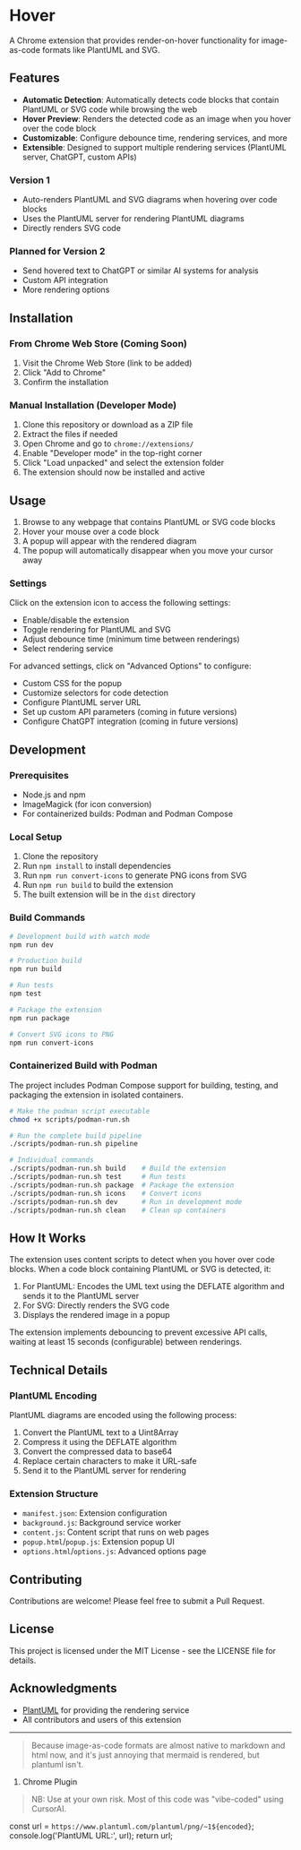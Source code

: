 # Hover

A Chrome extension that provides render-on-hover functionality for image-as-code formats like PlantUML and SVG.

## Features

- **Automatic Detection**: Automatically detects code blocks that contain PlantUML or SVG code while browsing the web
- **Hover Preview**: Renders the detected code as an image when you hover over the code block
- **Customizable**: Configure debounce time, rendering services, and more
- **Extensible**: Designed to support multiple rendering services (PlantUML server, ChatGPT, custom APIs)

### Version 1

- Auto-renders PlantUML and SVG diagrams when hovering over code blocks
- Uses the PlantUML server for rendering PlantUML diagrams
- Directly renders SVG code

### Planned for Version 2

- Send hovered text to ChatGPT or similar AI systems for analysis
- Custom API integration
- More rendering options

## Installation

### From Chrome Web Store (Coming Soon)

1. Visit the Chrome Web Store (link to be added)
2. Click "Add to Chrome"
3. Confirm the installation

### Manual Installation (Developer Mode)

1. Clone this repository or download as a ZIP file
2. Extract the files if needed
3. Open Chrome and go to `chrome://extensions/`
4. Enable "Developer mode" in the top-right corner
5. Click "Load unpacked" and select the extension folder
6. The extension should now be installed and active

## Usage

1. Browse to any webpage that contains PlantUML or SVG code blocks
2. Hover your mouse over a code block
3. A popup will appear with the rendered diagram
4. The popup will automatically disappear when you move your cursor away

### Settings

Click on the extension icon to access the following settings:

- Enable/disable the extension
- Toggle rendering for PlantUML and SVG
- Adjust debounce time (minimum time between renderings)
- Select rendering service

For advanced settings, click on "Advanced Options" to configure:

- Custom CSS for the popup
- Customize selectors for code detection
- Configure PlantUML server URL
- Set up custom API parameters (coming in future versions)
- Configure ChatGPT integration (coming in future versions)

## Development

### Prerequisites

- Node.js and npm
- ImageMagick (for icon conversion)
- For containerized builds: Podman and Podman Compose

### Local Setup

1. Clone the repository
2. Run `npm install` to install dependencies
3. Run `npm run convert-icons` to generate PNG icons from SVG
4. Run `npm run build` to build the extension
5. The built extension will be in the `dist` directory

### Build Commands

```bash
# Development build with watch mode
npm run dev

# Production build
npm run build

# Run tests
npm test

# Package the extension
npm run package

# Convert SVG icons to PNG
npm run convert-icons
```

### Containerized Build with Podman

The project includes Podman Compose support for building, testing, and packaging the extension in isolated containers.

```bash
# Make the podman script executable
chmod +x scripts/podman-run.sh

# Run the complete build pipeline
./scripts/podman-run.sh pipeline

# Individual commands
./scripts/podman-run.sh build    # Build the extension
./scripts/podman-run.sh test     # Run tests
./scripts/podman-run.sh package  # Package the extension
./scripts/podman-run.sh icons    # Convert icons
./scripts/podman-run.sh dev      # Run in development mode
./scripts/podman-run.sh clean    # Clean up containers
```

## How It Works

The extension uses content scripts to detect when you hover over code blocks. When a code block containing PlantUML or SVG is detected, it:

1. For PlantUML: Encodes the UML text using the DEFLATE algorithm and sends it to the PlantUML server
2. For SVG: Directly renders the SVG code
3. Displays the rendered image in a popup

The extension implements debouncing to prevent excessive API calls, waiting at least 15 seconds (configurable) between renderings.

## Technical Details

### PlantUML Encoding

PlantUML diagrams are encoded using the following process:

1. Convert the PlantUML text to a Uint8Array
2. Compress it using the DEFLATE algorithm
3. Convert the compressed data to base64
4. Replace certain characters to make it URL-safe
5. Send it to the PlantUML server for rendering

### Extension Structure

- `manifest.json`: Extension configuration
- `background.js`: Background service worker
- `content.js`: Content script that runs on web pages
- `popup.html`/`popup.js`: Extension popup UI
- `options.html`/`options.js`: Advanced options page

## Contributing

Contributions are welcome! Please feel free to submit a Pull Request.

## License

This project is licensed under the MIT License - see the LICENSE file for details.

## Acknowledgments

- [PlantUML](https://plantuml.com/) for providing the rendering service
- All contributors and users of this extension

---

> Because image-as-code formats are almost native to markdown and html now, and it's just annoying that mermaid is rendered, but plantuml isn't.

1. Chrome Plugin

> NB: Use at your own risk. Most of this code was "vibe-coded" using CursorAI.

const url = `https://www.plantuml.com/plantuml/png/~1${encoded}`;
console.log('PlantUML URL:', url);
return url;
